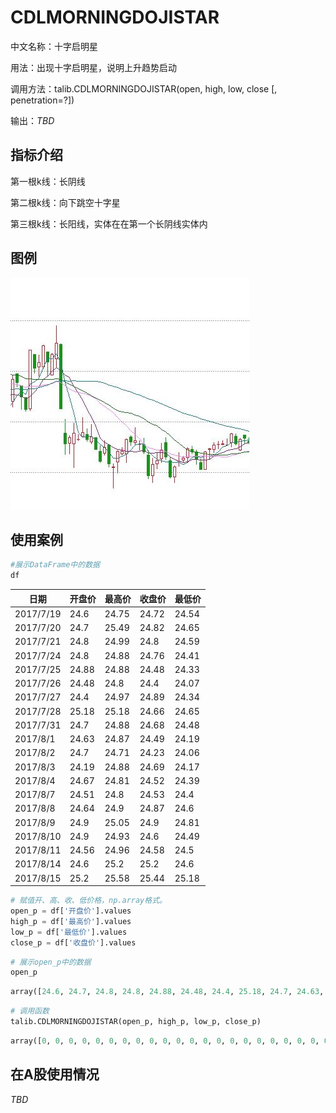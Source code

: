 # CDLMORNINGDOJISTAR

中文名称：十字启明星

用法：出现十字启明星，说明上升趋势启动

调用方法：talib.CDLMORNINGDOJISTAR(open, high, low, close [, penetration=?])

输出：*TBD*

## 指标介绍

第一根k线：长阴线

第二根k线：向下跳空十字星

第三根k线：长阳线，实体在在第一个长阴线实体内

## 图例

![MorningDojiStar](/assets/CLDmorningDojiStar.JPG)

## 使用案例

```python
#展示DataFrame中的数据
df
```

| 日期        | 开盘价   | 最高价   | 收盘价   | 最低价   |
| --------- | ----- | ----- | ----- | ----- |
| 2017/7/19 | 24.6  | 24.75 | 24.72 | 24.54 |
| 2017/7/20 | 24.7  | 25.49 | 24.82 | 24.65 |
| 2017/7/21 | 24.8  | 24.99 | 24.8  | 24.59 |
| 2017/7/24 | 24.8  | 24.88 | 24.76 | 24.41 |
| 2017/7/25 | 24.88 | 24.88 | 24.48 | 24.33 |
| 2017/7/26 | 24.48 | 24.8  | 24.4  | 24.07 |
| 2017/7/27 | 24.4  | 24.97 | 24.89 | 24.34 |
| 2017/7/28 | 25.18 | 25.18 | 24.66 | 24.65 |
| 2017/7/31 | 24.7  | 24.88 | 24.68 | 24.48 |
| 2017/8/1  | 24.63 | 24.87 | 24.49 | 24.19 |
| 2017/8/2  | 24.7  | 24.71 | 24.23 | 24.06 |
| 2017/8/3  | 24.19 | 24.88 | 24.69 | 24.17 |
| 2017/8/4  | 24.67 | 24.81 | 24.52 | 24.39 |
| 2017/8/7  | 24.51 | 24.8  | 24.53 | 24.4  |
| 2017/8/8  | 24.64 | 24.9  | 24.87 | 24.6  |
| 2017/8/9  | 24.9  | 25.05 | 24.9  | 24.81 |
| 2017/8/10 | 24.9  | 24.93 | 24.6  | 24.49 |
| 2017/8/11 | 24.56 | 24.96 | 24.58 | 24.5  |
| 2017/8/14 | 24.6  | 25.2  | 25.2  | 24.6  |
| 2017/8/15 | 25.2  | 25.58 | 25.44 | 25.18 |

```python
# 赋值开、高、收、低价格，np.array格式。
open_p = df['开盘价'].values
high_p = df['最高价'].values
low_p = df['最低价'].values
close_p = df['收盘价'].values
```

```python
# 展示open_p中的数据
open_p
```

```python
array([24.6, 24.7, 24.8, 24.8, 24.88, 24.48, 24.4, 25.18, 24.7, 24.63, 24.7, 24.19, 24.67, 24.51, 24.64, 24.9, 24.9, 24.56, 24.6, 25.2])
```

```python
# 调用函数
talib.CDLMORNINGDOJISTAR(open_p, high_p, low_p, close_p)
```

```python
array([0, 0, 0, 0, 0, 0, 0, 0, 0, 0, 0, 0, 0, 0, 0, 0, 0, 0, 0, 0, 0, 0, 0, 0, 0, 0, 0, 0, 100, 0],dtype=int32)
```

## 在A股使用情况

*TBD*



